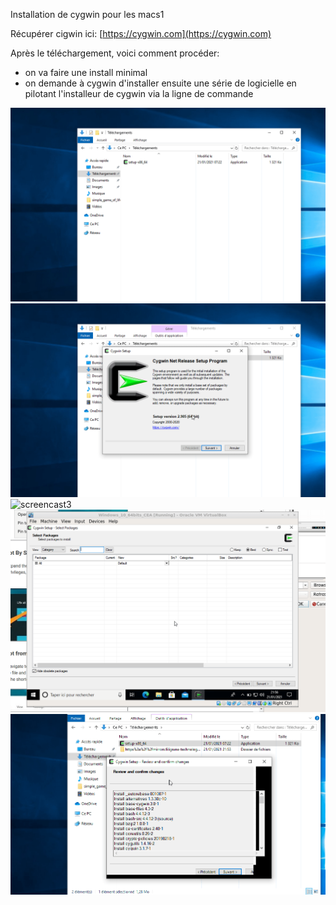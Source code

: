 Installation de cygwin pour les macs1

Récupérer cigwin ici: [https://cygwin.com](https://cygwin.com)

Après le téléchargement, voici comment procéder:
* on va faire une install minimal
* on demande à cygwin d'installer ensuite une série de logicielle en pilotant l'installeur de cygwin via la ligne de commande

![screencast1](pics/Peek%202021-01-21%2021-52.1.gif)
![screencast2](pics/Peek%202021-01-21%2021-52.2.gif)
![screencast3]('pics/Peek%202021-01-21%2021-53.3.gif')
![screencast4](pics/Peek%202021-01-21%2021-57.5.gif)
![screencast5](pics/Peek%202021-01-21%2021-57.6.gif)
